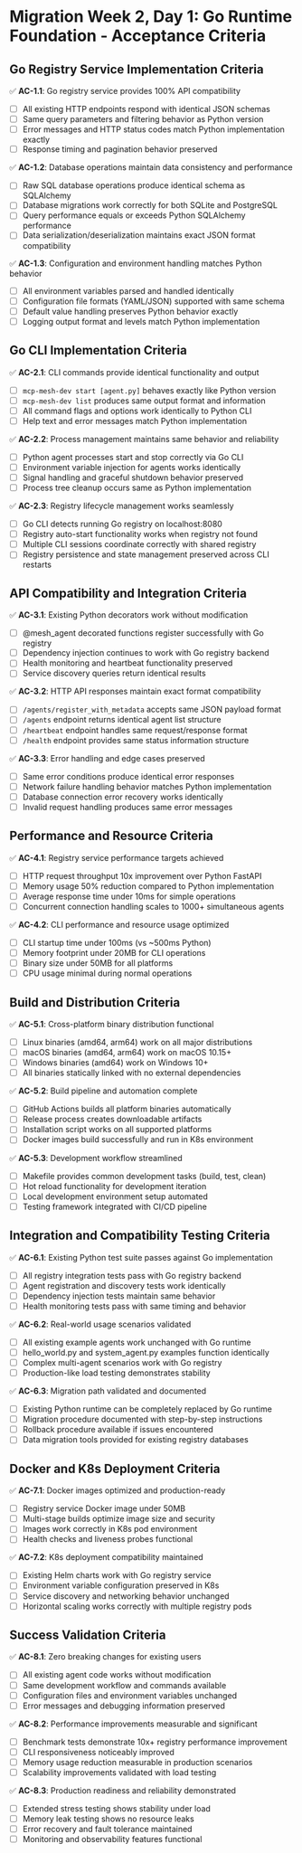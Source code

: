 # Migration Week 2, Day 1: Go Runtime Foundation - Acceptance Criteria

## Go Registry Service Implementation Criteria

✅ **AC-1.1**: Go registry service provides 100% API compatibility

- [ ] All existing HTTP endpoints respond with identical JSON schemas
- [ ] Same query parameters and filtering behavior as Python version
- [ ] Error messages and HTTP status codes match Python implementation exactly
- [ ] Response timing and pagination behavior preserved

✅ **AC-1.2**: Database operations maintain data consistency and performance

- [ ] Raw SQL database operations produce identical schema as SQLAlchemy
- [ ] Database migrations work correctly for both SQLite and PostgreSQL
- [ ] Query performance equals or exceeds Python SQLAlchemy performance
- [ ] Data serialization/deserialization maintains exact JSON format compatibility

✅ **AC-1.3**: Configuration and environment handling matches Python behavior

- [ ] All environment variables parsed and handled identically
- [ ] Configuration file formats (YAML/JSON) supported with same schema
- [ ] Default value handling preserves Python behavior exactly
- [ ] Logging output format and levels match Python implementation

## Go CLI Implementation Criteria

✅ **AC-2.1**: CLI commands provide identical functionality and output

- [ ] `mcp-mesh-dev start [agent.py]` behaves exactly like Python version
- [ ] `mcp-mesh-dev list` produces same output format and information
- [ ] All command flags and options work identically to Python CLI
- [ ] Help text and error messages match Python implementation

✅ **AC-2.2**: Process management maintains same behavior and reliability

- [ ] Python agent processes start and stop correctly via Go CLI
- [ ] Environment variable injection for agents works identically
- [ ] Signal handling and graceful shutdown behavior preserved
- [ ] Process tree cleanup occurs same as Python implementation

✅ **AC-2.3**: Registry lifecycle management works seamlessly

- [ ] Go CLI detects running Go registry on localhost:8080
- [ ] Registry auto-start functionality works when registry not found
- [ ] Multiple CLI sessions coordinate correctly with shared registry
- [ ] Registry persistence and state management preserved across CLI restarts

## API Compatibility and Integration Criteria

✅ **AC-3.1**: Existing Python decorators work without modification

- [ ] @mesh_agent decorated functions register successfully with Go registry
- [ ] Dependency injection continues to work with Go registry backend
- [ ] Health monitoring and heartbeat functionality preserved
- [ ] Service discovery queries return identical results

✅ **AC-3.2**: HTTP API responses maintain exact format compatibility

- [ ] `/agents/register_with_metadata` accepts same JSON payload format
- [ ] `/agents` endpoint returns identical agent list structure
- [ ] `/heartbeat` endpoint handles same request/response format
- [ ] `/health` endpoint provides same status information structure

✅ **AC-3.3**: Error handling and edge cases preserved

- [ ] Same error conditions produce identical error responses
- [ ] Network failure handling behavior matches Python implementation
- [ ] Database connection error recovery works identically
- [ ] Invalid request handling produces same error messages

## Performance and Resource Criteria

✅ **AC-4.1**: Registry service performance targets achieved

- [ ] HTTP request throughput 10x improvement over Python FastAPI
- [ ] Memory usage 50% reduction compared to Python implementation
- [ ] Average response time under 10ms for simple operations
- [ ] Concurrent connection handling scales to 1000+ simultaneous agents

✅ **AC-4.2**: CLI performance and resource usage optimized

- [ ] CLI startup time under 100ms (vs ~500ms Python)
- [ ] Memory footprint under 20MB for CLI operations
- [ ] Binary size under 50MB for all platforms
- [ ] CPU usage minimal during normal operations

## Build and Distribution Criteria

✅ **AC-5.1**: Cross-platform binary distribution functional

- [ ] Linux binaries (amd64, arm64) work on all major distributions
- [ ] macOS binaries (amd64, arm64) work on macOS 10.15+
- [ ] Windows binaries (amd64) work on Windows 10+
- [ ] All binaries statically linked with no external dependencies

✅ **AC-5.2**: Build pipeline and automation complete

- [ ] GitHub Actions builds all platform binaries automatically
- [ ] Release process creates downloadable artifacts
- [ ] Installation script works on all supported platforms
- [ ] Docker images build successfully and run in K8s environment

✅ **AC-5.3**: Development workflow streamlined

- [ ] Makefile provides common development tasks (build, test, clean)
- [ ] Hot reload functionality for development iteration
- [ ] Local development environment setup automated
- [ ] Testing framework integrated with CI/CD pipeline

## Integration and Compatibility Testing Criteria

✅ **AC-6.1**: Existing Python test suite passes against Go implementation

- [ ] All registry integration tests pass with Go registry backend
- [ ] Agent registration and discovery tests work identically
- [ ] Dependency injection tests maintain same behavior
- [ ] Health monitoring tests pass with same timing and behavior

✅ **AC-6.2**: Real-world usage scenarios validated

- [ ] All existing example agents work unchanged with Go runtime
- [ ] hello_world.py and system_agent.py examples function identically
- [ ] Complex multi-agent scenarios work with Go registry
- [ ] Production-like load testing demonstrates stability

✅ **AC-6.3**: Migration path validated and documented

- [ ] Existing Python runtime can be completely replaced by Go runtime
- [ ] Migration procedure documented with step-by-step instructions
- [ ] Rollback procedure available if issues encountered
- [ ] Data migration tools provided for existing registry databases

## Docker and K8s Deployment Criteria

✅ **AC-7.1**: Docker images optimized and production-ready

- [ ] Registry service Docker image under 50MB
- [ ] Multi-stage builds optimize image size and security
- [ ] Images work correctly in K8s pod environment
- [ ] Health checks and liveness probes functional

✅ **AC-7.2**: K8s deployment compatibility maintained

- [ ] Existing Helm charts work with Go registry service
- [ ] Environment variable configuration preserved in K8s
- [ ] Service discovery and networking behavior unchanged
- [ ] Horizontal scaling works correctly with multiple registry pods

## Success Validation Criteria

✅ **AC-8.1**: Zero breaking changes for existing users

- [ ] All existing agent code works without modification
- [ ] Same development workflow and commands available
- [ ] Configuration files and environment variables unchanged
- [ ] Error messages and debugging information preserved

✅ **AC-8.2**: Performance improvements measurable and significant

- [ ] Benchmark tests demonstrate 10x+ registry performance improvement
- [ ] CLI responsiveness noticeably improved
- [ ] Memory usage reduction measurable in production scenarios
- [ ] Scalability improvements validated with load testing

✅ **AC-8.3**: Production readiness and reliability demonstrated

- [ ] Extended stress testing shows stability under load
- [ ] Memory leak testing shows no resource leaks
- [ ] Error recovery and fault tolerance maintained
- [ ] Monitoring and observability features functional
